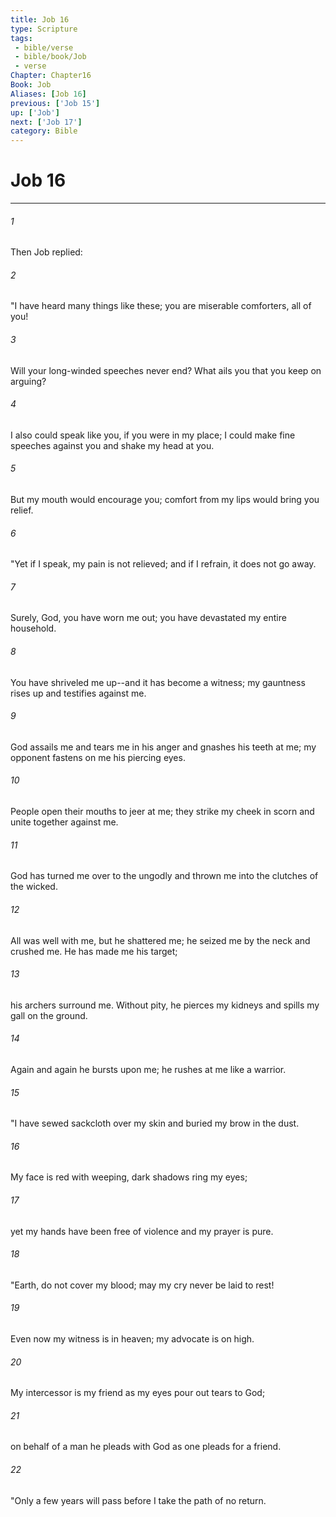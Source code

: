 ```yaml
---
title: Job 16
type: Scripture
tags:
 - bible/verse
 - bible/book/Job
 - verse
Chapter: Chapter16
Book: Job
Aliases: [Job 16]
previous: ['Job 15']
up: ['Job']
next: ['Job 17']
category: Bible
---
```

# Job 16

***


###### 1 
Then Job replied: 

###### 2 
"I have heard many things like these; you are miserable comforters, all of you! 

###### 3 
Will your long-winded speeches never end? What ails you that you keep on arguing? 

###### 4 
I also could speak like you, if you were in my place; I could make fine speeches against you and shake my head at you. 

###### 5 
But my mouth would encourage you; comfort from my lips would bring you relief. 

###### 6 
"Yet if I speak, my pain is not relieved; and if I refrain, it does not go away. 

###### 7 
Surely, God, you have worn me out; you have devastated my entire household. 

###### 8 
You have shriveled me up--and it has become a witness; my gauntness rises up and testifies against me. 

###### 9 
God assails me and tears me in his anger and gnashes his teeth at me; my opponent fastens on me his piercing eyes. 

###### 10 
People open their mouths to jeer at me; they strike my cheek in scorn and unite together against me. 

###### 11 
God has turned me over to the ungodly and thrown me into the clutches of the wicked. 

###### 12 
All was well with me, but he shattered me; he seized me by the neck and crushed me. He has made me his target; 

###### 13 
his archers surround me. Without pity, he pierces my kidneys and spills my gall on the ground. 

###### 14 
Again and again he bursts upon me; he rushes at me like a warrior. 

###### 15 
"I have sewed sackcloth over my skin and buried my brow in the dust. 

###### 16 
My face is red with weeping, dark shadows ring my eyes; 

###### 17 
yet my hands have been free of violence and my prayer is pure. 

###### 18 
"Earth, do not cover my blood; may my cry never be laid to rest! 

###### 19 
Even now my witness is in heaven; my advocate is on high. 

###### 20 
My intercessor is my friend as my eyes pour out tears to God; 

###### 21 
on behalf of a man he pleads with God as one pleads for a friend. 

###### 22 
"Only a few years will pass before I take the path of no return. 
